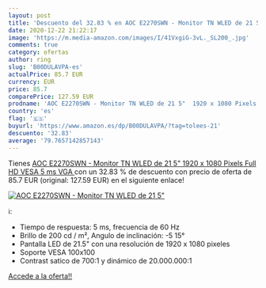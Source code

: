 ```yaml
---
layout: post
title: 'Descuento del 32.83 % en AOC E2270SWN - Monitor TN WLED de 21 5" '
date: 2020-12-22 21:22:17
image: 'https://m.media-amazon.com/images/I/41VxgiG-3vL._SL200_.jpg'
comments: true
category: ofertas
author: ring
slug: 'B00DULAVPA-es'
actualPrice: 85.7 EUR
currency: EUR
price: 85.7
comparePrice: 127.59 EUR
prodname: 'AOC E2270SWN - Monitor TN WLED de 21 5"  1920 x 1080 Pixels  Full HD  VESA  5 ms  VGA '
country: 'es'
flag: '🇪🇸'
buyurl: 'https://www.amazon.es/dp/B00DULAVPA/?tag=tolees-21'
descuento: '32.83'
average: '79.7657142857143'
---
```


Tienes [AOC E2270SWN - Monitor TN WLED de 21 5"  1920 x 1080 Pixels  Full HD  VESA  5 ms  VGA ](https://www.amazon.es/dp/B00DULAVPA/?tag=tolees-21) con un 32.83 % de descuento con precio de oferta de 85.7 EUR (original: 127.59 EUR) en el siguiente enlace!

[![AOC E2270SWN - Monitor TN WLED de 21 5" ](https://m.media-amazon.com/images/I/41VxgiG-3vL._SL200_.jpg)](https://www.amazon.es/dp/B00DULAVPA/?tag=tolees-21)

ℹ️:

- Tiempo de respuesta: 5 ms, frecuencia de 60 Hz
- Brillo de 200 cd / m², Angulo de inclinación: -5 15°
- Pantalla LED de 21.5" con una resolución de 1920 x 1080 pixeles
- Soporte VESA 100x100
- Contrast satico de 700:1 y dinámico de 20.000.000:1

[Accede a la oferta!!](https://www.amazon.es/dp/B00DULAVPA/?tag=tolees-21)
